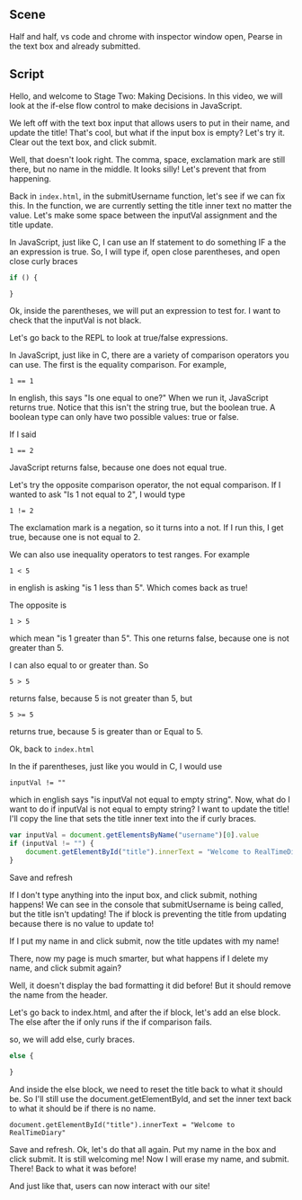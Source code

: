 ## Scene
Half and half, vs code and chrome with inspector window open, Pearse in the text box and already submitted.

## Script

Hello, and welcome to Stage Two: Making Decisions. In this video, we will look at the if-else flow control to make decisions in JavaScript.

We left off with the text box input that allows users to put in their name, and update the title! That's cool, but what if the input box is empty? Let's try it. Clear out the text box, and click submit.

Well, that doesn't look right. The comma, space, exclamation mark are still there, but no name in the middle. It looks silly! Let's prevent that from happening.

Back in `index.html`, in the submitUsername function, let's see if we can fix this. In the function, we are currently setting the title inner text no matter the value. Let's make some space between the inputVal assignment and the title update.

In JavaScript, just like C, I can use an If statement to do something IF a the an expression is true. So, I will type if, open close parentheses, and open close curly braces

```js
if () {

}
```

Ok, inside the parentheses, we will put an expression to test for. I want to check that the inputVal is not black. 

Let's go back to the REPL to look at true/false expressions.

In JavaScript, just like in C, there are a variety of comparison operators you can use. The first is the equality comparison. For example,

`1 == 1`

In english, this says "Is one equal to one?" When we run it, JavaScript returns true. Notice that this isn't the string true, but the boolean true. A boolean type can only have two possible values: true or false.

If I said 

`1 == 2`

JavaScript returns false, because one does not equal true.

Let's try the opposite comparison operator, the not equal comparison. If I wanted to ask "Is 1 not equal to 2", I would type

`1 != 2`

The exclamation mark is a negation, so it turns into a not. If I run this, I get true, because one is not equal to 2.

We can also use inequality operators to test ranges. For example

`1 < 5`

in english is asking "is 1 less than 5". Which comes back as true!

The opposite is

`1 > 5` 

which mean "is 1 greater than 5". This one returns false, because one is not greater than 5.

I can also equal to or greater than. So

`5 > 5`

returns false, because 5 is not greater than 5, but

`5 >= 5`

returns true, because 5 is greater than or Equal to 5.

Ok, back to `index.html`

In the if parentheses, just like you would in C, I would use

`inputVal != ""`

which in english says "is inputVal not equal to empty string". Now, what do I want to do if inputVal is not equal to empty string? I want to update the title! I'll copy the line that sets the title inner text into the if curly braces.


```js
var inputVal = document.getElementsByName("username")[0].value
if (inputVal != "") {
    document.getElementById("title").innerText = "Welcome to RealTimeDiary, " + inputVal + "!"
}
```

Save and refresh

If I don't type anything into the input box, and click submit, nothing happens! We can see in the console that submitUsername is being called, but the title isn't updating! The if block is preventing the title from updating because there is no value to update to!

If I put my name in and click submit, now the title updates with my name!

There, now my page is much smarter, but what happens if I delete my name, and click submit again?

Well, it doesn't display the bad formatting it did before! But it should remove the name from the header.

Let's go back to index.html, and after the if block, let's add an else block. The else after the if only runs if the if comparison fails.

so, we will add else, curly braces.

```js
else {

}
```

And inside the else block, we need to reset the title back to what it should be. So I'll still use the document.getElementById, and set the inner text back to what it should be if there is no name.

`document.getElementById("title").innerText = "Welcome to RealTimeDiary"`

Save and refresh. Ok, let's do that all again. Put my name in the box and click submit. It is still welcoming me! Now I will erase my name, and submit. There! Back to what it was before!

And just like that, users can now interact with our site! 